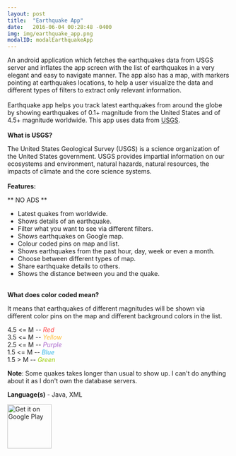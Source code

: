 ```yaml
---
layout: post
title:  "Earthquake App"
date:   2016-06-04 00:28:48 -0400
img: img/earthquake_app.png
modalID: modalEarthquakeApp
---
```

An android application which fetches the earthquakes data from USGS server and inflates the app screen with the list of earthquakes in a very elegant and easy to navigate manner.
The app also has a map, with markers pointing at earthquakes locations, to help a user visualize the data and different types of filters to extract only relevant information.<br/>
<br/>
Earthquake app helps you track latest earthquakes from around the globe by showing earthquakes of 0.1+ magnitude from the United States and of 4.5+ magnitude worldwide.
This app uses data from <a href="http://www.usgs.gov/" target="_blank">USGS</a>.<br/>
<br/>
<b>What is USGS?</b>

The United States Geological Survey (USGS) is a science organization of the United States government. USGS provides impartial information on our ecosystems and environment, natural hazards, natural resources, the impacts of climate and the core science systems.<br/>
<br/>
<b>Features:</b>

** NO ADS **<br/>
- Latest quakes from worldwide.<br/>
- Shows details of an earthquake.<br/>
- Filter what you want to see via different filters.<br/>
- Shows earthquakes on Google map.<br/>
- Colour coded pins on map and list.<br/>
- Shows earthquakes from the past hour, day, week or even a month.<br/>
- Choose between different types of map.<br/>
- Share earthquake details to others.<br/>
- Shows the distance between you and the quake.<br/>
<br/>
<b>What does color coded mean?</b>

It means that earthquakes of different magnitudes will be shown via different color pins on the map and different background colors in the list.<br/>

4.5 <= M -- <i style="color:#FF4444">Red</i> <br/>
3.5 <= M -- <i style="color:#FFBB33">Yellow</i> <br/>
2.5 <= M -- <i style="color:#AA66CC">Purple</i> <br/>
1.5 <= M -- <i style="color:#33B5E5">Blue</i> <br/>
1.5 > M -- <i style="color:#99CC00">Green</i> <br/>

<b>Note</b>: Some quakes takes longer than usual to show up. I can't do anything about it as I don't own the database servers.<br/>

<b>Language(s)</b> - Java, XML

<div class="col-lg-12 text-center" style="margin-top: 10px">
  <div class="fb-like" data-href="https://play.google.com/store/apps/details?id=com.shahrukhamd.earthquakeapp" data-layout="button_count" data-action="like" data-show-faces="false" data-share="false"></div>
</div>

<div class="col-lg-12 text-center" style="margin: 10px">
  <div class="g-plusone" data-href="https://play.google.com/store/apps/details?id=com.shahrukhamd.earthquakeapp"></div>
</div>

<div class="row">
  <div class="col-lg-12 text-center">
    <a href='https://play.google.com/store/apps/details?id=com.shahrukhamd.earthquakeapp&utm_source=global_co&utm_medium=prtnr&utm_content=Mar2515&utm_campaign=PartBadge&pcampaignid=MKT-Other-global-all-co-prtnr-py-PartBadge-Mar2515-1' target='_blank'><img alt='Get it on Google Play' src='https://play.google.com/intl/en_us/badges/images/generic/en_badge_web_generic.png' height='100' /></a>
  </div>
</div>
